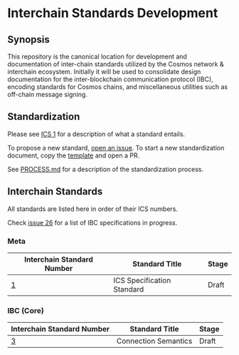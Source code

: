 # Interchain Standards Development

## Synopsis

This repository is the canonical location for development and documentation of inter-chain standards utilized by the Cosmos network & interchain ecosystem. Initially it will be used to consolidate design documentation for the inter-blockchain communication protocol (IBC), encoding standards for Cosmos chains, and miscellaneous utilities such as off-chain message signing.

## Standardization

Please see [ICS 1](spec/ics-1-ics-standard) for a description of what a standard entails.

To propose a new standard, [open an issue](https://github.com/cosmos/ics/issues/new). To start a new standardization document, copy the [template](spec/ics-template.md) and open a PR.

See [PROCESS.md](PROCESS.md) for a description of the standardization process.

## Interchain Standards

All standards are listed here in order of their ICS numbers.

Check [issue 26](https://github.com/cosmos/ics/issues/26) for a list of IBC specifications in progress.

### Meta

| Interchain Standard Number   | Standard Title             | Stage |
| ---------------------------- | -------------------------- | ----- |
| [1](spec/ics-1-ics-standard) | ICS Specification Standard  | Draft |

### IBC (Core)

| Interchain Standard Number            | Standard Title             | Stage |
| ------------------------------------- | -------------------------- | ----- |
| [3](spec/ics-3-connection-semantics)  | Connection Semantics       | Draft |